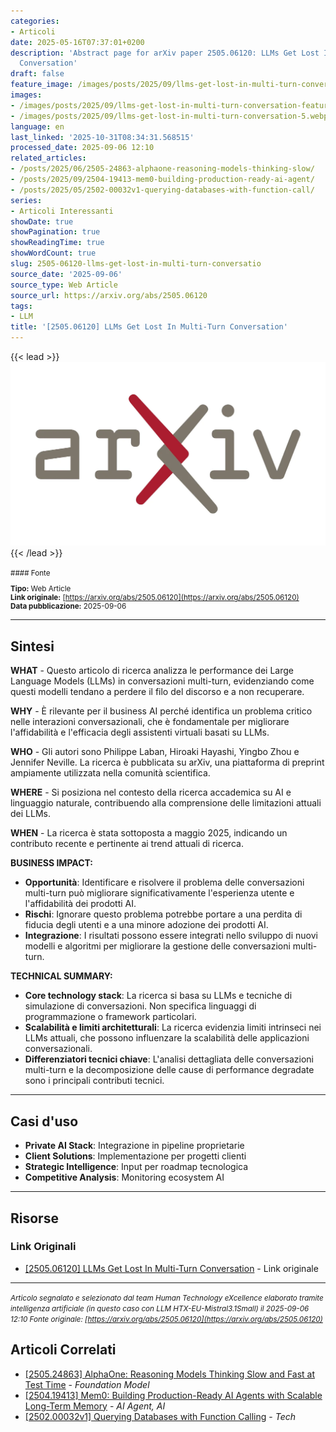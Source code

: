 ```yaml
---
categories:
- Articoli
date: 2025-05-16T07:37:01+0200
description: 'Abstract page for arXiv paper 2505.06120: LLMs Get Lost In Multi-Turn
  Conversation'
draft: false
feature_image: /images/posts/2025/09/llms-get-lost-in-multi-turn-conversation-featured.webp
images:
- /images/posts/2025/09/llms-get-lost-in-multi-turn-conversation-featured.webp
- /images/posts/2025/09/llms-get-lost-in-multi-turn-conversation-5.webp
language: en
last_linked: '2025-10-31T08:34:31.568515'
processed_date: 2025-09-06 12:10
related_articles:
- /posts/2025/06/2505-24863-alphaone-reasoning-models-thinking-slow/
- /posts/2025/09/2504-19413-mem0-building-production-ready-ai-agent/
- /posts/2025/05/2502-00032v1-querying-databases-with-function-call/
series:
- Articoli Interessanti
showDate: true
showPagination: true
showReadingTime: true
showWordCount: true
slug: 2505-06120-llms-get-lost-in-multi-turn-conversatio
source_date: '2025-09-06'
source_type: Web Article
source_url: https://arxiv.org/abs/2505.06120
tags:
- LLM
title: '[2505.06120] LLMs Get Lost In Multi-Turn Conversation'
---
```


{{< lead >}}
![Featured image](/images/posts/2025/09/llms-get-lost-in-multi-turn-conversation-featured.webp)
{{< /lead >}}

<small>
#### Fonte

**Tipo:** Web Article  
**Link originale:** [https://arxiv.org/abs/2505.06120](https://arxiv.org/abs/2505.06120)  
**Data pubblicazione:** 2025-09-06

</small>

---

## Sintesi

**WHAT** - Questo articolo di ricerca analizza le performance dei Large Language Models (LLMs) in conversazioni multi-turn, evidenziando come questi modelli tendano a perdere il filo del discorso e a non recuperare.

**WHY** - È rilevante per il business AI perché identifica un problema critico nelle interazioni conversazionali, che è fondamentale per migliorare l'affidabilità e l'efficacia degli assistenti virtuali basati su LLMs.

**WHO** - Gli autori sono Philippe Laban, Hiroaki Hayashi, Yingbo Zhou e Jennifer Neville. La ricerca è pubblicata su arXiv, una piattaforma di preprint ampiamente utilizzata nella comunità scientifica.

**WHERE** - Si posiziona nel contesto della ricerca accademica su AI e linguaggio naturale, contribuendo alla comprensione delle limitazioni attuali dei LLMs.

**WHEN** - La ricerca è stata sottoposta a maggio 2025, indicando un contributo recente e pertinente ai trend attuali di ricerca.

**BUSINESS IMPACT:**
- **Opportunità**: Identificare e risolvere il problema delle conversazioni multi-turn può migliorare significativamente l'esperienza utente e l'affidabilità dei prodotti AI.
- **Rischi**: Ignorare questo problema potrebbe portare a una perdita di fiducia degli utenti e a una minore adozione dei prodotti AI.
- **Integrazione**: I risultati possono essere integrati nello sviluppo di nuovi modelli e algoritmi per migliorare la gestione delle conversazioni multi-turn.

**TECHNICAL SUMMARY:**
- **Core technology stack**: La ricerca si basa su LLMs e tecniche di simulazione di conversazioni. Non specifica linguaggi di programmazione o framework particolari.
- **Scalabilità e limiti architetturali**: La ricerca evidenzia limiti intrinseci nei LLMs attuali, che possono influenzare la scalabilità delle applicazioni conversazionali.
- **Differenziatori tecnici chiave**: L'analisi dettagliata delle conversazioni multi-turn e la decomposizione delle cause di performance degradate sono i principali contributi tecnici.

---

## Casi d'uso

- **Private AI Stack**: Integrazione in pipeline proprietarie
- **Client Solutions**: Implementazione per progetti clienti
- **Strategic Intelligence**: Input per roadmap tecnologica
- **Competitive Analysis**: Monitoring ecosystem AI

---



## Risorse

### Link Originali
- [[2505.06120] LLMs Get Lost In Multi-Turn Conversation](https://arxiv.org/abs/2505.06120) - Link originale


---

*<small>Articolo segnalato e selezionato dal team Human Technology eXcellence elaborato tramite intelligenza artificiale (in questo caso con LLM HTX-EU-Mistral3.1Small) il 2025-09-06 12:10
Fonte originale: [https://arxiv.org/abs/2505.06120](https://arxiv.org/abs/2505.06120)</small>*

## Articoli Correlati

- [[2505.24863] AlphaOne: Reasoning Models Thinking Slow and Fast at Test Time](/posts/2025/06/2505-24863-alphaone-reasoning-models-thinking-slow/) - *Foundation Model*
- [[2504.19413] Mem0: Building Production-Ready AI Agents with Scalable Long-Term Memory](/posts/2025/09/2504-19413-mem0-building-production-ready-ai-agent/) - *AI Agent, AI*
- [[2502.00032v1] Querying Databases with Function Calling](/posts/2025/05/2502-00032v1-querying-databases-with-function-call/) - *Tech*